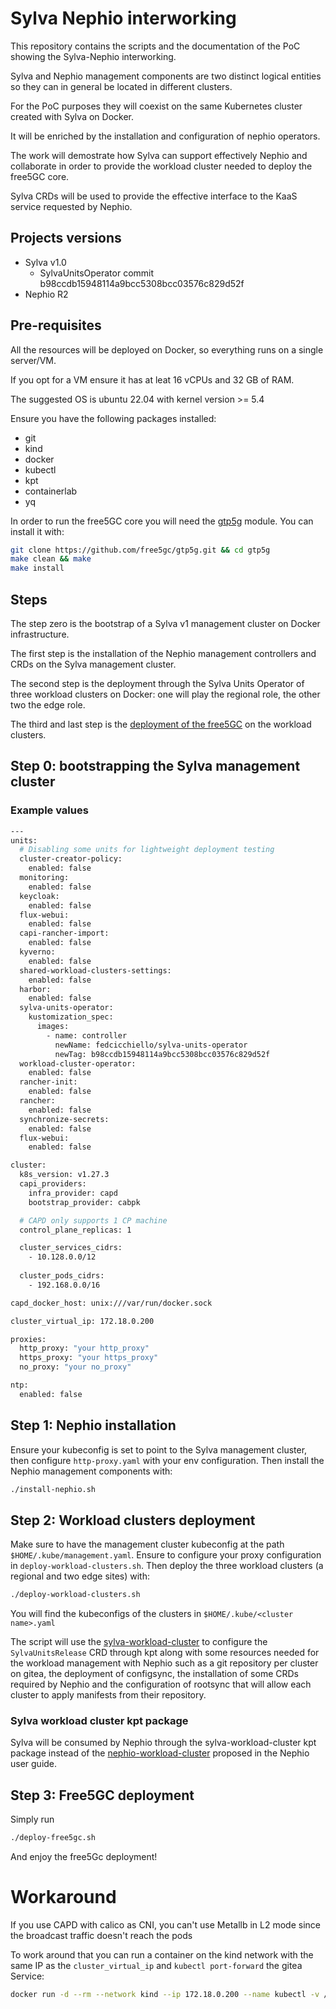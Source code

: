 # Sylva Nephio interworking
This repository contains the scripts and the documentation of the PoC showing the Sylva-Nephio interworking.

Sylva and Nephio management components are two distinct logical entities so they can in general be located in different clusters.

For the PoC purposes they will coexist on the same Kubernetes cluster created with Sylva on Docker.

It will be enriched by the installation and configuration of nephio operators.

The work will demostrate how Sylva can support effectively Nephio and collaborate in order to provide the workload cluster needed to deploy the free5GC core.

Sylva CRDs will be used to provide the effective interface to the KaaS service requested by Nephio.

## Projects versions
- Sylva v1.0
    - SylvaUnitsOperator commit b98ccdb15948114a9bcc5308bcc03576c829d52f
- Nephio R2

## Pre-requisites
All the resources will be deployed on Docker, so everything runs on a single server/VM.

If you opt for a VM ensure it has at leat 16 vCPUs and 32 GB of RAM.

The suggested OS is ubuntu 22.04 with kernel version >= 5.4

Ensure you have the following packages installed:
- git
- kind
- docker
- kubectl
- kpt
- containerlab
- yq


In order to run the free5GC core you will need the [gtp5g](https://github.com/free5gc/gtp5g) module. You can install it with:
```bash
git clone https://github.com/free5gc/gtp5g.git && cd gtp5g
make clean && make
make install
```

## Steps
The step zero is the bootstrap of a Sylva v1 management cluster on Docker infrastructure.

The first step is the installation of the Nephio management controllers and CRDs on the Sylva management cluster.

The second step is the deployment through the Sylva Units Operator of three workload clusters on Docker: one will play the regional role, the other two the edge role.

The third and last step is the [deployment of the free5GC](https://github.com/nephio-project/docs/blob/v2.0.0/content/en/docs/guides/user-guides/exercise-1-free5gc.md) on the workload clusters.

## Step 0: bootstrapping the Sylva management cluster

### Example values
```bash
---
units:
  # Disabling some units for lightweight deployment testing
  cluster-creator-policy:
    enabled: false
  monitoring:
    enabled: false
  keycloak:
    enabled: false
  flux-webui:
    enabled: false
  capi-rancher-import:
    enabled: false
  kyverno:
    enabled: false
  shared-workload-clusters-settings:
    enabled: false
  harbor:
    enabled: false
  sylva-units-operator:
    kustomization_spec:
      images:
        - name: controller
          newName: fedcicchiello/sylva-units-operator
          newTag: b98ccdb15948114a9bcc5308bcc03576c829d52f
  workload-cluster-operator:
    enabled: false
  rancher-init:
    enabled: false
  rancher:
    enabled: false
  synchronize-secrets:
    enabled: false
  flux-webui:
    enabled: false

cluster:
  k8s_version: v1.27.3
  capi_providers:
    infra_provider: capd
    bootstrap_provider: cabpk

  # CAPD only supports 1 CP machine
  control_plane_replicas: 1

  cluster_services_cidrs:
    - 10.128.0.0/12
  
  cluster_pods_cidrs:
    - 192.168.0.0/16

capd_docker_host: unix:///var/run/docker.sock

cluster_virtual_ip: 172.18.0.200

proxies:
  http_proxy: "your http_proxy"
  https_proxy: "your https_proxy"
  no_proxy: "your no_proxy"

ntp:
  enabled: false
```

## Step 1: Nephio installation
Ensure your kubeconfig is set to point to the Sylva management cluster, then configure `http-proxy.yaml` with your env configuration.
Then install the Nephio management components with:
```bash
./install-nephio.sh
```

## Step 2: Workload clusters deployment
Make sure to have the management cluster kubeconfig at the path `$HOME/.kube/management.yaml`.
Ensure to configure your proxy configuration in `deploy-workload-clusters.sh`.
Then deploy the three workload clusters (a regional and two edge sites) with:
```bash
./deploy-workload-clusters.sh
```

You will find the kubeconfigs of the clusters in `$HOME/.kube/<cluster name>.yaml`

The script will use the [sylva-workload-cluster](https://github.com/fedcicchiello/sylva-kpt-packages/tree/main/sylva-workload-cluster) to configure the `SylvaUnitsRelease` CRD through kpt along with some resources needed for the workload management with Nephio such as a git repository per cluster on gitea, the deployment of configsync, the installation of some CRDs required by Nephio and the configuration of rootsync that will allow each cluster to apply manifests from their repository.

### Sylva workload cluster kpt package
Sylva will be consumed by Nephio through the sylva-workload-cluster kpt package instead of the [nephio-workload-cluster](https://github.com/nephio-project/catalog/tree/main/infra/capi/nephio-workload-cluster) proposed in the Nephio user guide.

## Step 3: Free5GC deployment
Simply run 
```bash
./deploy-free5gc.sh
```
And enjoy the free5Gc deployment!

# Workaround
If you use CAPD with calico as CNI, you can't use Metallb in L2 mode since the broadcast traffic doesn't reach the pods

To work around that you can run a container on the kind network with the same IP as the `cluster_virtual_ip` and `kubectl port-forward` the gitea Service:
```bash
docker run -d --rm --network kind --ip 172.18.0.200 --name kubectl -v /home/tilab/.kube/proxy.yaml:/.kube/config bitnami/kubectl:latest port-forward svc/gitea -n gitea 3000:3000 --address 172.18.0.200
```

